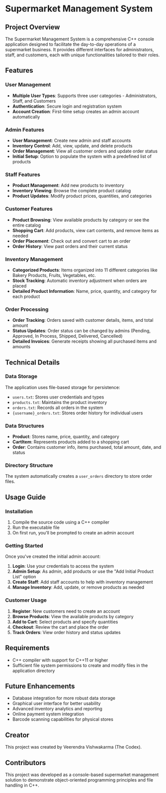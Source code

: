# Supermarket Management System

## Project Overview
The Supermarket Management System is a comprehensive C++ console application designed to facilitate the day-to-day operations of a supermarket business. It provides different interfaces for administrators, staff, and customers, each with unique functionalities tailored to their roles.

## Features

### User Management
- **Multiple User Types**: Supports three user categories - Administrators, Staff, and Customers
- **Authentication**: Secure login and registration system
- **Account Creation**: First-time setup creates an admin account automatically

### Admin Features
- **User Management**: Create new admin and staff accounts
- **Inventory Control**: Add, view, update, and delete products
- **Order Management**: View all customer orders and update order status
- **Initial Setup**: Option to populate the system with a predefined list of products

### Staff Features
- **Product Management**: Add new products to inventory
- **Inventory Viewing**: Browse the complete product catalog
- **Product Updates**: Modify product prices, quantities, and categories

### Customer Features
- **Product Browsing**: View available products by category or see the entire catalog
- **Shopping Cart**: Add products, view cart contents, and remove items as needed
- **Order Placement**: Check out and convert cart to an order
- **Order History**: View past orders and their current status

### Inventory Management
- **Categorized Products**: Items organized into 11 different categories like Bakery Products, Fruits, Vegetables, etc.
- **Stock Tracking**: Automatic inventory adjustment when orders are placed
- **Detailed Product Information**: Name, price, quantity, and category for each product

### Order Processing
- **Order Tracking**: Orders saved with customer details, items, and total amount
- **Status Updates**: Order status can be changed by admins (Pending, Approved, In Process, Shipped, Delivered, Cancelled)
- **Detailed Invoices**: Generate receipts showing all purchased items and amounts

## Technical Details

### Data Storage
The application uses file-based storage for persistence:
- `users.txt`: Stores user credentials and types
- `products.txt`: Maintains the product inventory
- `orders.txt`: Records all orders in the system
- `{username}_orders.txt`: Stores order history for individual users

### Data Structures
- **Product**: Stores name, price, quantity, and category
- **CartItem**: Represents products added to a shopping cart
- **Order**: Contains customer info, items purchased, total amount, date, and status

### Directory Structure
The system automatically creates a `user_orders` directory to store order files.

## Usage Guide

### Installation
1. Compile the source code using a C++ compiler
2. Run the executable file
3. On first run, you'll be prompted to create an admin account

### Getting Started
Once you've created the initial admin account:

1. **Login**: Use your credentials to access the system
2. **Admin Setup**: As admin, add products or use the "Add Initial Product List" option
3. **Create Staff**: Add staff accounts to help with inventory management
4. **Manage Inventory**: Add, update, or remove products as needed

### Customer Usage
1. **Register**: New customers need to create an account
2. **Browse Products**: View the available products by category
3. **Add to Cart**: Select products and specify quantities
4. **Checkout**: Review the cart and place the order
5. **Track Orders**: View order history and status updates

## Requirements
- C++ compiler with support for C++11 or higher
- Sufficient file system permissions to create and modify files in the application directory

## Future Enhancements
- Database integration for more robust data storage
- Graphical user interface for better usability
- Advanced inventory analytics and reporting
- Online payment system integration
- Barcode scanning capabilities for physical stores

## Creator 
This project was created by Veerendra Vishwakarma (The Codex).

## Contributors
This project was developed as a console-based supermarket management solution to demonstrate object-oriented programming principles and file handling in C++.
